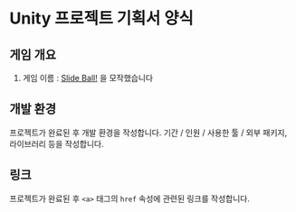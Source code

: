 # Unity 프로젝트 기획서 양식

## 게임 개요
1. 게임 이름 : [Slide Ball!](https://youtu.be/AJiCqoCce0Y) 을 모작했습니다 

## 개발 환경
프로젝트가 완료된 후 개발 환경을 작성합니다. 기간 / 인원 / 사용한 툴 / 외부 패키지, 라이브러리 등을 작성합니다.

## 링크
프로젝트가 완료된 후 `<a>` 태그의 `href` 속성에 관련된 링크를 작성합니다.


